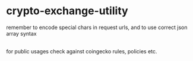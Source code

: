 # crypto-exchange-utility

remember to encode special chars in request urls,
and to use correct json array syntax 

<br>
for public usages check against coingecko rules, policies etc.
